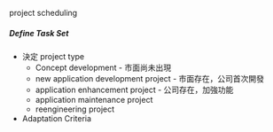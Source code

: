 project scheduling

##### Define Task Set

* 決定 project type
  * Concept development - 市面尚未出現
  * new application development project - 市面存在，公司首次開發
  * application enhancement project - 公司存在，加強功能
  * application maintenance project
  * reengineering project
* Adaptation Criteria



